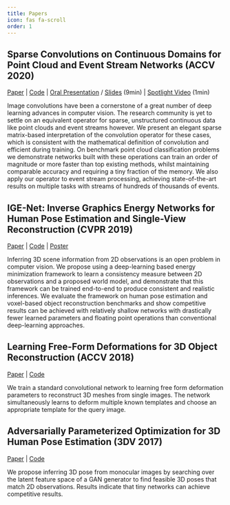 ```yaml
---
title: Papers
icon: fas fa-scroll
order: 1
---
```


<style>
table {
    width:100%;
}
</style>

## Sparse Convolutions on Continuous Domains for Point Cloud and Event Stream Networks (ACCV 2020)


[Paper](https://openaccess.thecvf.com/content/ACCV2020/html/Jack_Sparse_Convolutions_on_Continuous_Domains_for_Point_Cloud_and_Event_ACCV_2020_paper.html) | [Code](https://github.com/jackd/sccd) | [Oral Presentation](https://youtu.be/26GDhWfU280) / [Slides](https://docs.google.com/presentation/d/1SC2CgzR4JAfKKpjgREw9HBnSpzyeNNoqFDm78RPw06U/edit?usp=sharing) (9min) | [Spotlight Video](https://youtu.be/OihcDbfT1ks) (1min)

Image convolutions have been a cornerstone of a great number of deep learning advances in computer vision. The research community is yet to settle on an equivalent operator for sparse, unstructured continuous data like point clouds and event streams however. We present an elegant sparse matrix-based interpretation of the convolution operator for these cases, which is consistent with the mathematical definition of convolution and efficient during training. On benchmark point cloud classification problems we demonstrate networks built with these operations can train an order of magnitude or more faster than top existing methods, whilst maintaining comparable accuracy and requiring a tiny fraction of the memory. We also apply our operator to event stream processing, achieving state-of-the-art results on multiple tasks with streams of hundreds of thousands of events.

## IGE-Net: Inverse Graphics Energy Networks for Human Pose Estimation and Single-View Reconstruction (CVPR 2019)

[Paper](http://openaccess.thecvf.com/content_CVPR_2019/papers/Jack_IGE-Net_Inverse_Graphics_Energy_Networks_for_Human_Pose_Estimation_and_CVPR_2019_paper.pdf) | [Code](https://github.com/jackd/ige) | [Poster](images/ige-poster.pdf)

Inferring 3D scene information from 2D observations is an open problem in computer vision. We propose using a deep-learning based energy minimization framework to learn a consistency measure between 2D observations and a proposed world model, and demonstrate that this framework can be trained end-to-end to produce consistent and realistic inferences. We evaluate the framework on human pose estimation and voxel-based object reconstruction benchmarks and show competitive results can be achieved with relatively shallow networks with drastically fewer learned parameters and floating point operations than conventional deep-learning approaches.

## Learning Free-Form Deformations for 3D Object Reconstruction (ACCV 2018)

[Paper](https://arxiv.org/abs/1803.10932) | [Code](https://github.com/jackd/template_ffd)

We train a standard convolutional network to learning free form deformation parameters to reconstruct 3D meshes from single images. The network simultaneously learns to deform multiple known templates and choose an appropriate template for the query image.</div>

## Adversarially Parameterized Optimization for 3D Human Pose Estimation (3DV 2017)

[Paper](https://eprints.qut.edu.au/115073/) | [Code](https://github.com/jackd/adversarially_parameterized_optimization)

We propose inferring 3D pose from monocular images by searching over the latent feature space of a GAN generator to find feasible 3D poses that match 2D observations. Results indicate that tiny networks can achieve competitive results.
